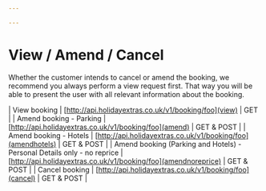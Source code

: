 ```yaml
---

---
```


# View / Amend / Cancel

Whether the customer intends to cancel or amend the booking, we recommend you always perform a view request first. That way you will be able to present the user with all relevant information about the booking.

| View booking | [http://api.holidayextras.co.uk/v1/booking/foo](view) | GET |
| Amend booking - Parking | [http://api.holidayextras.co.uk/v1/booking/foo](amend) | GET & POST |
| Amend booking - Hotels | [http://api.holidayextras.co.uk/v1/booking/foo](amendhotels) | GET & POST |
| Amend booking (Parking and Hotels) - Personal Details only - no reprice | [http://api.holidayextras.co.uk/v1/booking/foo](amendnoreprice) | GET & POST |
| Cancel booking | [http://api.holidayextras.co.uk/v1/booking/foo](cancel) | GET & POST |
